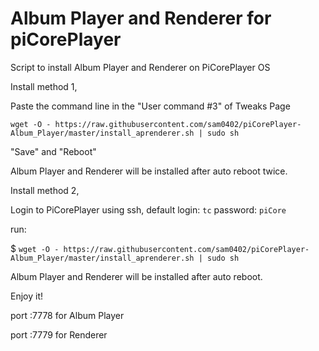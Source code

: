 # Album Player and Renderer for piCorePlayer

Script to install Album Player and Renderer on PiCorePlayer OS

Install method 1,

Paste the command line in the "User command #3" of Tweaks Page 

`wget -O - https://raw.githubusercontent.com/sam0402/piCorePlayer-Album_Player/master/install_aprenderer.sh | sudo sh`

"Save" and "Reboot"

Album Player and Renderer will be installed after auto reboot twice.

Install method 2,

Login to PiCorePlayer using ssh, default login: `tc` password: `piCore`

run:

$ `wget -O - https://raw.githubusercontent.com/sam0402/piCorePlayer-Album_Player/master/install_aprenderer.sh | sudo sh`

Album Player and Renderer will be installed after auto reboot.

Enjoy it!

port :7778 for Album Player

port :7779 for Renderer


